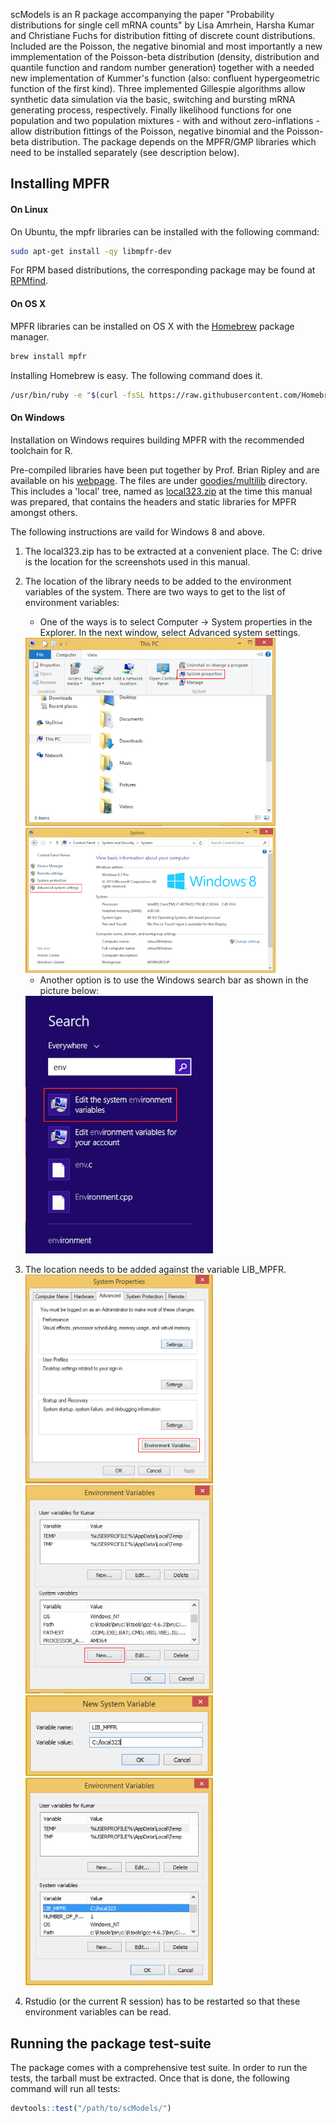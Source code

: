 scModels is an R package accompanying the paper "Probability distributions for single cell mRNA counts" by Lisa Amrhein, Harsha Kumar and Christiane Fuchs
for distribution fitting of discrete count distributions. Included are the Poisson, the negative binomial and most importantly a new immplementation of the Poisson-beta distribution (density, distribution and quantile function and random number generation) together with a needed new implementation of Kummer's function (also: confluent hypergeometric function of the first kind). Three implemented Gillespie algorithms allow synthetic data simulation via the basic, switching and bursting mRNA generating process, respectively. Finally likelihood functions for one population and two population mixtures - with and without zero-inflations - allow distribution fittings of the Poisson, negative binomial and the Poisson-beta distribution. The package depends on the MPFR/GMP libraries which need to be installed separately (see description below).


Installing MPFR
--------------

#### On Linux
On Ubuntu, the mpfr libraries can be installed with the following command:

```bash
sudo apt-get install -qy libmpfr-dev
```

For RPM based distributions, the corresponding package may be found at [RPMfind](https://fr2.rpmfind.net/linux/rpm2html/search.php?query=mpfr-devel).

#### On OS X
MPFR libraries can be installed on OS X with the [Homebrew](https://brew.sh/) package manager.

```bash
brew install mpfr
```

Installing Homebrew is easy. The following command does it.

```bash
/usr/bin/ruby -e "$(curl -fsSL https://raw.githubusercontent.com/Homebrew/install/master/install)"
```

#### On Windows
Installation on Windows requires building MPFR with the recommended toolchain for R.

Pre-compiled libraries have been put together by Prof. Brian Ripley and are available on his [webpage](http://www.stats.ox.ac.uk/pub/Rtools/). The files are under [goodies/multilib](http://www.stats.ox.ac.uk/pub/Rtools/goodies/multilib/) directory. This includes a 'local' tree, named as [local323.zip](http://www.stats.ox.ac.uk/pub/Rtools/goodies/multilib/local323.zip) at the time this manual was prepared, that contains the headers and static libraries for MPFR amongst others.

The following instructions are vaild for Windows 8 and above.

1. The local323.zip has to be extracted at a convenient place. The C: drive is the location for the screenshots used in this manual.
2. The location of the library needs to be added to the environment variables of the system. There are two ways to get to the list of environment variables:

    * One of the ways is to select Computer -> System properties in the Explorer. In the next window, select Advanced system settings.
    <img src="images/windows-1.png" width=400/>
    <img src="images/windows-2.png" width=400/>
    
    * Another option is to use the Windows search bar as shown in the picture below:  
    <img src="images/windows-3.png" width=300/>
3. The location needs to be added against the variable LIB_MPFR.  
    <img src="images/windows-4.png" width=300/>
    <img src="images/windows-5.png" width=300/>
    <img src="images/windows-6.png" width=300/>
    <img src="images/windows-7.png" width=300/>
4. Rstudio (or the current R session) has to be restarted so that these environment variables can be read.


Running the package test-suite
---------------

The package comes with a comprehensive test suite. In order to run the tests, the tarball must be extracted. Once that is done, the following command will run all tests:

```r
devtools::test("/path/to/scModels/")
```
